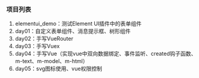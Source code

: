 ### 项目列表
1. elementui_demo：测试Element UI插件中的表单组件
2. day01：自定义表单组件、消息提示框、树形组件
3. day02：手写VueRouter
4. day03：手写Vuex
5. day04：手写Vue（实现vue中双向数据绑定、事件监听、created钩子函数、m-text、m-model、m-html）
6. day05：svg图标使用、vue权限控制